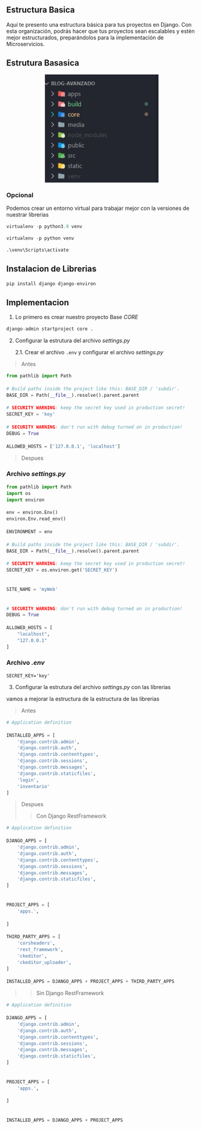 ## Estructura Basica

Aquí te presento una estructura básica para tus proyectos en Django. Con esta organización, podrás hacer que tus proyectos sean escalables y estén mejor estructurados, preparándolos para la implementación de Microservicios.





## Estrutura Basasica 


<center>
  <img src="django.jpg" style="display: block; margin: 0 auto; width: 300px;">
</center>


### Opcional 

Podemos crear un entorno virtual para trabajar mejor con la versiones de nuestrar librerias

```python
virtualenv -p python3.9 venv 
```

```python
virtualenv -p python venv 
```

```python
.\venv\Scripts\activate
```

## Instalacion de Librerias

```python
pip install django django-environ
```


## Implementacion 

1. Lo primero es crear nuestro proyecto Base *CORE*

```python
django-admin startproject core .  
```

2. Configurar la estrutura del archivo *settings.py*

    2.1. Crear el archivo `.env` y configurar el archivo *settings.py*

> Antes

```python
from pathlib import Path

# Build paths inside the project like this: BASE_DIR / 'subdir'.
BASE_DIR = Path(__file__).resolve().parent.parent

# SECURITY WARNING: keep the secret key used in production secret!
SECRET_KEY = 'key'

# SECURITY WARNING: don't run with debug turned on in production!
DEBUG = True

ALLOWED_HOSTS = ['127.0.0.1', 'localhost']
```


> Despues

### Archivo *settings.py*

```python
from pathlib import Path
import os
import environ

env = environ.Env()
environ.Env.read_env()

ENVIRONMENT = env

# Build paths inside the project like this: BASE_DIR / 'subdir'.
BASE_DIR = Path(__file__).resolve().parent.parent

# SECURITY WARNING: keep the secret key used in production secret!
SECRET_KEY = os.environ.get('SECRET_KEY')


SITE_NAME = 'myWeb'


# SECURITY WARNING: don't run with debug turned on in production!
DEBUG = True

ALLOWED_HOSTS = [
    "localhost",
    "127.0.0.1"
]
```

### Archivo *.env*

```env
SECRET_KEY='key'
```

3. Configurar la estrutura del archivo *settings.py* con las librerias

vamos a mejorar la estructura de la estructura de las librerias

> Antes

```python
# Application definition

INSTALLED_APPS = [
    'django.contrib.admin',
    'django.contrib.auth',
    'django.contrib.contenttypes',
    'django.contrib.sessions',
    'django.contrib.messages',
    'django.contrib.staticfiles',
    'login',
    'inventario'
]

```


> Despues
>> Con Django RestFramework

```python
# Application definition

DJANGO_APPS = [
    'django.contrib.admin',
    'django.contrib.auth',
    'django.contrib.contenttypes',
    'django.contrib.sessions',
    'django.contrib.messages',
    'django.contrib.staticfiles',
]


PROJECT_APPS = [
    'apps.',

]

THIRD_PARTY_APPS = [
    'corsheaders',
    'rest_framework',
    'ckeditor',
    'ckeditor_uploader',
]

INSTALLED_APPS = DJANGO_APPS + PROJECT_APPS + THIRD_PARTY_APPS
```

>> Sin Django RestFramework

```python
# Application definition

DJANGO_APPS = [
    'django.contrib.admin',
    'django.contrib.auth',
    'django.contrib.contenttypes',
    'django.contrib.sessions',
    'django.contrib.messages',
    'django.contrib.staticfiles',
]


PROJECT_APPS = [
    'apps.',

]


INSTALLED_APPS = DJANGO_APPS + PROJECT_APPS 

```



